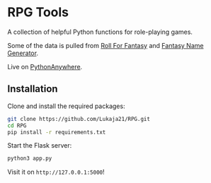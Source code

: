 # RPG Tools

A collection of helpful Python functions for role-playing games.

Some of the data is pulled from [Roll For Fantasy](http://rollforfantasy.com) and [Fantasy Name Generator](http://fantasynamegenerators.com).

Live on [PythonAnywhere](http://lukaja21.pythonanywhere.com/).


## Installation

Clone and install the required packages:

```bash
git clone https://github.com/Lukaja21/RPG.git
cd RPG
pip install -r requirements.txt
```

Start the Flask server:

```bash
python3 app.py
```

Visit it on ```http://127.0.0.1:5000```!
